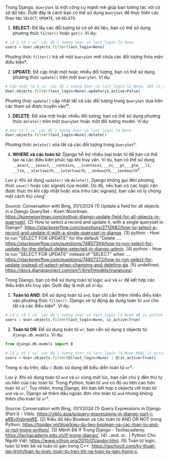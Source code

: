 Trong Django, `QuerySet` là một công cụ mạnh mẽ giúp bạn tương tác với cơ sở dữ liệu. Dưới đây là cách bạn có thể sử dụng `QuerySet` để thực hiện các thao tác `SELECT`, `UPDATE`, và `DELETE`:

1. **SELECT**: Để lấy các đối tượng từ cơ sở dữ liệu, bạn có thể sử dụng phương thức `filter()` hoặc `get()`. Ví dụ:
```python
# Lấy tất cả các đối tượng User có last_login là None
users = User.objects.filter(last_login=None)
```
Phương thức `filter()` trả về một `QuerySet` mới chứa các đối tượng thỏa mãn điều kiện⁴.

2. **UPDATE**: Để cập nhật một hoặc nhiều đối tượng, bạn có thể sử dụng phương thức `update()` trên một `QuerySet`. Ví dụ:
```python
# Cập nhật tất cả các đối tượng User có last_login là None, đặt is_active thành False
User.objects.filter(last_login=None).update(is_active=False)
```
Phương thức `update()` cập nhật tất cả các đối tượng trong `QuerySet` dựa trên các tham số được truyền vào¹⁴.

3. **DELETE**: Để xóa một hoặc nhiều đối tượng, bạn có thể sử dụng phương thức `delete()` trên một `QuerySet` hoặc một đối tượng model. Ví dụ:
```python
# Xóa tất cả các đối tượng User có last_login là None
User.objects.filter(last_login=None).delete()
```
Phương thức `delete()` xóa tất cả các đối tượng trong `QuerySet`².

4. **WHERE và các toán tử**: Django hỗ trợ nhiều loại toán tử để bạn có thể tạo ra các điều kiện phức tạp khi truy vấn. Ví dụ, bạn có thể sử dụng `__exact`, `__iexact`, `__contains`, `__icontains`, `__in`, `__gt`, `__gte`, `__lt`, `__lte`, `__startswith`, `__istartswith`, `__endswith`, `__iendswith`³.

Lưu ý: Khi sử dụng `update()` và `delete()`, Django không gọi đến phương thức `save()` hoặc các signals của model. Do đó, nếu bạn có các logic cần được thực thi khi cập nhật hoặc xóa (như các signals), bạn cần xử lý chúng một cách thủ công¹.

Source: Conversation with Bing, 31/1/2024
(1) Update a field for all objects in a Django QuerySet - Koen Woortman. https://koenwoortman.com/python-django-update-field-for-all-objects-in-queryset/.
(2) How to select a record and update it, with a single queryset in Django?. https://stackoverflow.com/questions/2712682/how-to-select-a-record-and-update-it-with-a-single-queryset-in-django.
(3) python - How to run "SELECT FOR UPDATE" for the default "Delete .... https://stackoverflow.com/questions/74857394/how-to-run-select-for-update-for-the-default-delete-selected-in-django-admin.
(4) python - How to run "SELECT FOR UPDATE" instead of "SELECT" when .... https://stackoverflow.com/questions/74807372/how-to-run-select-for-update-instead-of-select-when-changing-and-deleting-da.
(5) undefined. https://docs.djangoproject.com/en/1.9/ref/models/instances/.



Trong Django, bạn có thể sử dụng toán tử logic `and` và `or` để kết hợp các điều kiện khi truy vấn. Dưới đây là một số ví dụ:

1. **Toán tử AND**: Để sử dụng toán tử `and`, bạn chỉ cần thêm nhiều điều kiện vào phương thức `filter()`. Django sẽ tự động áp dụng toán tử `and` cho tất cả các điều kiện². Ví dụ:

```python
# Lấy tất cả các đối tượng User có last_login là None VÀ is_active là True
users = User.objects.filter(last_login=None, is_active=True)
```

2. **Toán tử OR**: Để sử dụng toán tử `or`, bạn cần sử dụng `Q` objects từ `django.db.models`. Ví dụ:

```python
from django.db.models import Q

# Lấy tất cả các đối tượng User có last_login là None HOẶC is_active là True
users = User.objects.filter(Q(last_login=None) | Q(is_active=True))
```

Trong ví dụ trên, dấu `|` được sử dụng để biểu diễn toán tử `or`².

Lưu ý: Khi sử dụng toán tử `and` và `or` cùng một lúc, bạn cần chú ý đến thứ tự ưu tiên của các toán tử. Trong Python, toán tử `and` có độ ưu tiên cao hơn toán tử `or`¹. Tuy nhiên, trong Django, khi bạn kết hợp `Q` objects với toán tử `and` và `or`, Django sẽ thêm dấu ngoặc đơn cho toán tử `and` nhưng không thêm cho toán tử `or`³.

Source: Conversation with Bing, 31/1/2024
(1) Query Expressions in Django (Part I) - Viblo. https://viblo.asia/p/query-expressions-in-django-part-i-aRBvXnbmeWE.
(2) Kiểu dữ liệu Boolean và các toán tử AND OR NOT trong Python. https://topdev.vn/blog/kieu-du-lieu-boolean-va-cac-toan-tu-and-or-not-trong-python/.
(3) Mệnh Đề If Trong Django - Techacademy. https://techacademy.edu.vn/if-trong-django/.
(4) ..and..or.. | Python Cho Người Việt. https://www.vithon.org/2010/01/andor.html.
(5) Toán tử logic, toán tử trên bit và toán tử gán trong C++. https://gochocit.com/ky-thuat-lap-trinh/toan-tu-logic-toan-tu-tren-bit-va-toan-tu-gan-trong-c.
